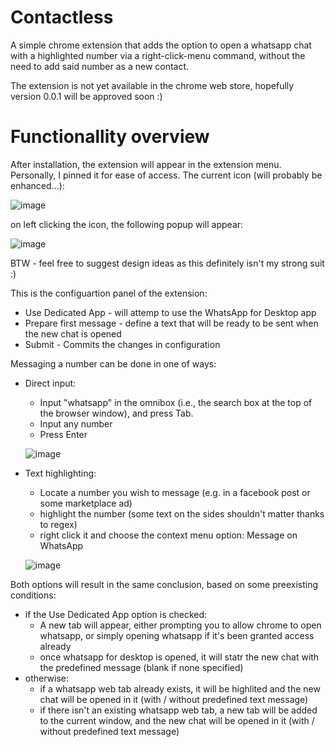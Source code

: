 # Contactless
A simple chrome extension that adds the option to open a whatsapp chat with a highlighted number via a right-click-menu command, without the need to add said number as a new contact.

The extension is not yet available in the chrome web store, hopefully version 0.0.1 will be approved soon :)

# Functionallity overview

After installation, the extension will appear in the extension menu. Personally, I pinned it for ease of access.
The current icon (will probably be enhanced...):

![image](https://user-images.githubusercontent.com/12452166/164193895-07507f2b-32c1-4dc0-b7f6-c7ca9bc8e6b1.png)

on left clicking the icon, the following popup will appear:

![image](https://user-images.githubusercontent.com/12452166/164194284-bb29520d-53ab-42eb-a1a2-c74f04c6b80d.png)

BTW - feel free to suggest design ideas as this definitely isn't my strong suit :)

This is the configuartion panel of the extension:
* Use Dedicated App - will attemp to use the WhatsApp for Desktop app
* Prepare first message - define a text that will be ready to be sent when the new chat is opened
* Submit - Commits the changes in configuration

Messaging a number can be done in one of ways:
* Direct input:
  * Input "whatsapp" in the omnibox (i.e., the search box at the top of the browser window), and press Tab.
  * Input any number
  * Press Enter
  
  ![image](https://user-images.githubusercontent.com/12452166/164198819-e4700351-9843-49b0-9a69-1dfad94823ea.png)
  
* Text highlighting:
  * Locate a number you wish to message (e.g. in a facebook post or some marketplace ad)
  * highlight the number (some text on the sides shouldn't matter thanks to regex)
  * right click it and choose the context menu option: Message on WhatsApp

  ![image](https://user-images.githubusercontent.com/12452166/164202371-3e9921bf-0d4c-4a99-bdfb-dd994ea4b0c4.png)

Both options will result in the same conclusion, based on some preexisting conditions:
* if the Use Dedicated App option is checked:
  * A new tab will appear, either prompting you to allow chrome to open whatsapp, or simply opening whatsapp if it's been granted access already
  * once whatsapp for desktop is opened, it will statr the new chat with the predefined message (blank if none specified)
* otherwise:
  * if a whatsapp web tab already exists, it will be highlited and the new chat will be opened in it (with / without predefined text message)
  * if there isn't an existing whatsapp web tab, a new tab will be added to the current window, and the new chat will be opened in it (with / without predefined text message)
